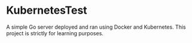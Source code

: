 # KubernetesTest
A simple Go server deployed and ran using Docker and Kubernetes. This project is strictly for learning purposes.
